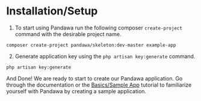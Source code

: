# Installation/Setup

1. To start using Pandawa run the following composer `create-project` command with
the desirable project name.

```
composer create-project pandawa/skeleton:dev-master example-app
```

2. Generate application key using the `php artisan key:generate` command.

```
php artisan key:generate
```

And Done! We are ready to start to create our Pandawa application. Go through
the documentation or the [Basics/Sample App](basics.md) tutorial to familiarize 
yourself with Pandawa by creating a sample application.